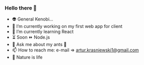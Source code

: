 ### Hello there 👋

- :alien: General Kenobi...
- 🔭 I’m currently working on my first web app for client
- 🌱 I’m currently learning React
- :hourglass_flowing_sand: Soon :fast_forward: Node.js 
- 💬 Ask me about my ants :ant: 
- 📫 How to reach me: e-mail => artur.krasniewski1@gmail.com
- :deciduous_tree: Nature is life 
